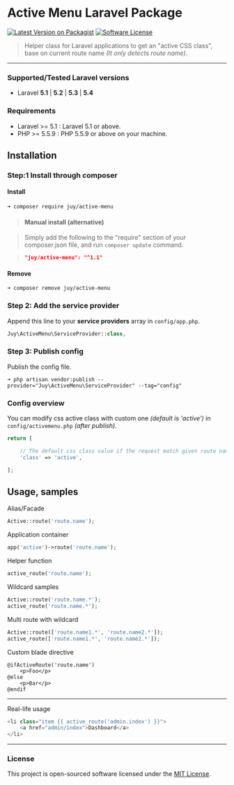 # Active Menu Laravel Package

[![Latest Version on Packagist][ico-version]][link-packagist] [![Software License][ico-license]](LICENSE.txt)

> Helper class for Laravel applications to get an "active CSS class", base on current route name *(It only detects route name)*.

----------

### Supported/Tested Laravel versions

- Laravel **5.1** | **5.2** | **5.3** | **5.4**

### Requirements

- Laravel >= 5.1 : Laravel 5.1 or above.
- PHP >= 5.5.9 : PHP 5.5.9 or above on your machine.


## Installation

### Step:1 Install through composer

#### Install

```
➜ composer require juy/active-menu
```

> #### Manual install (alternative)

> Simply add the following to the "require" section of your composer.json file, and run `composer update` command.

> ```json
>"juy/active-menu": "^1.1"
>```

#### Remove

```
➜ composer remove juy/active-menu
```

### Step 2: Add the service provider

Append this line to your **service providers** array in `config/app.php`.

```php
Juy\ActiveMenu\ServiceProvider::class,
```

### Step 3: Publish config

Publish the config file.

```
➜ php artisan vendor:publish --provider="Juy\ActiveMenu\ServiceProvider" --tag="config"
```

### Config overview

You can modify css active class with custom one *(default is 'active')* in `config/activemenu.php` *(after publish)*.


```php
return [

    // The default css class value if the request match given route name
    'class' => 'active',

];
```


## Usage, samples

Alias/Facade

```php
Active::route('route.name');
```

Application container

```php
app('active')->route('route.name');
```

Helper function

```php
active_route('route.name');
```

Wildcard samples

```php
Active::route('route.name.*');
active_route('route.name.*');
```

Multi route with wildcard

```php
Active::route(['route.name1.*', 'route.name2.*']);
active_route(['route.name1.*', 'route.name2.*']);

```

Custom blade directive

```
@ifActiveRoute('route.name')
    <p>Foo</p>
@else
    <p>Bar</p>
@endif
```

----------

Real-life usage

```php
<li class="item {{ active_route('admin.index') }}">
    <a href="admin/index">Dashboard</a>
</li>
```

----------

### License

This project is open-sourced software licensed under the [MIT License](LICENSE.txt).


[ico-version]: https://img.shields.io/packagist/v/juy/active-menu.svg?style=flat-square
[link-packagist]: https://packagist.org/packages/juy/active-menu

[ico-license]: https://img.shields.io/badge/license-MIT-blue.svg?style=flat-square